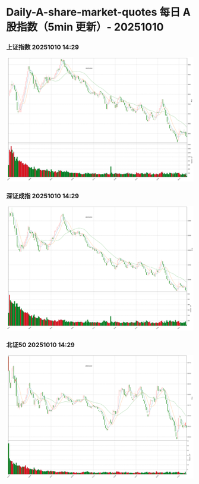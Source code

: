 
# Daily-A-share-market-quotes 每日 A 股指数（5min 更新）- 20251010

### 上证指数 20251010 14:29
![](./fig/2025/10/20251010-sh000001.png)

### 深证成指 20251010 14:29
![](./fig/2025/10/20251010-sz399001.png)

### 北证50 20251010 14:29
![](./fig/2025/10/20251010-bj899050.png)
